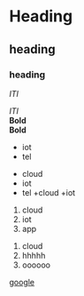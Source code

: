 # Heading
## heading
### heading

*ITI*

_ITI_ \
**Bold** \
 __Bold__

 
 * iot
 * tel

 - cloud
 - iot
 - tel
 +cloud 
 +iot 

 1. cloud
 2. iot
 3. app

 1) cloud 
 2) hhhhh
 3) oooooo


 [google](https://www.google.com/)
